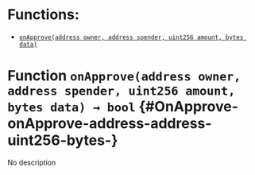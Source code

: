 

# Functions:
- [`onApprove(address owner, address spender, uint256 amount, bytes data)`](#OnApprove-onApprove-address-address-uint256-bytes-)


# Function `onApprove(address owner, address spender, uint256 amount, bytes data) → bool` {#OnApprove-onApprove-address-address-uint256-bytes-}
No description


